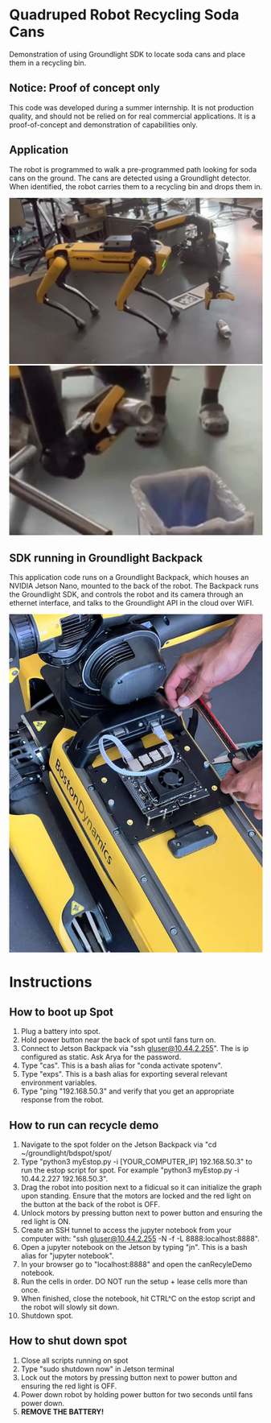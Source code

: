 # Quadruped Robot Recycling Soda Cans

Demonstration of using Groundlight SDK to locate soda cans and place them in a recycling bin.

## Notice: Proof of concept only

This code was developed during a summer internship.  It is not production quality, and should not be relied on for real commercial applications.  It is a proof-of-concept and demonstration of capabilities only.

## Application

The robot is programmed to walk a pre-programmed path looking for soda cans on the ground.  The cans are detected using a Groundlight detector.  When identified, the robot carries them to a recycling bin and drops them in.

![Finding a can](./imgs/picking-up-can.jpeg)
![Recycling it](./imgs/dropping-can-in-bin.jpeg)


## SDK running in Groundlight Backpack

This application code runs on a Groundlight Backpack, which houses an NVIDIA Jetson Nano, mounted to the back of the robot.  The Backpack runs the Groundlight SDK, and controls the robot and its camera through an ethernet interface, and talks to the Groundlight API in the cloud over WiFI.

![Groundlight Backpack](./imgs/groundlight-jetson-backpack.jpeg)


# Instructions

## How to boot up Spot
1. Plug a battery into spot.
2. Hold power button near the back of spot until fans turn on.
3. Connect to Jetson Backpack via "ssh gluser@10.44.2.255". The is ip configured as static. Ask Arya for the password.
4. Type "cas". This is a bash alias for "conda activate spotenv".
5. Type "exps". This is a bash alias for exporting several relevant environment variables.
6. Type "ping "192.168.50.3" and verify that you get an appropriate response from the robot.

## How to run can recycle demo
1. Navigate to the spot folder on the Jetson Backpack via "cd ~/groundlight/bdspot/spot/
2. Type "python3 myEstop.py -i [YOUR_COMPUTER_IP] 192.168.50.3" to run the estop script for spot. For example "python3 myEstop.py -i 10.44.2.227 192.168.50.3".
3. Drag the robot into position next to a fidicual so it can initialize the graph upon standing. Ensure that the motors are locked and the red light on the button at the back of the robot is OFF.
3. Unlock motors by pressing button next to power button and ensuring the red light is ON.
4. Create an SSH tunnel to access the jupyter notebook from your computer with: "ssh gluser@10.44.2.255 -N -f -L 8888:localhost:8888".
5. Open a jupyter notebook on the Jetson by typing "jn". This is a bash alias for "jupyter notebook".
6. In your browser go to "localhost:8888" and open the canRecyleDemo notebook.
7. Run the cells in order. DO NOT run the setup + lease cells more than once.
8. When finished, close the notebook, hit CTRL^C on the estop script and the robot will slowly sit down.
9. Shutdown spot.


## How to shut down spot
1. Close all scripts running on spot 
2. Type "sudo shutdown now" in Jetson terminal
3. Lock out the motors by pressing button next to power button and ensuring the red light is OFF.
4. Power down robot by holding power button for two seconds until fans power down.
5. **REMOVE THE BATTERY!**


